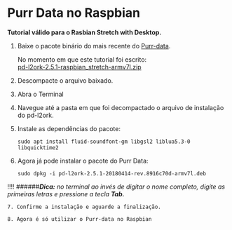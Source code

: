 # Purr Data no Raspbian



**Tutorial válido para o Rasbian Stretch with Desktop.**

1. Baixe o pacote binário do mais recente do [Purr-data](https://github.com/jonwwilkes/purr-data/releases).

   No momento em que este tutorial foi escrito:  
   [pd-l2ork-2.5.1-raspbian\_stretch-armv7l.zip](https://github.com/jonwwilkes/purr-data/releases/download/2.5.1/pd-l2ork-2.5.1-raspbian_stretch-armv7l.zip)

2. Descompacte o arquivo baixado.
3. Abra o Terminal
4. Navegue até a pasta em que foi decompactado o arquivo de instalação do pd-l2ork.
5. Instale as dependências do pacote:

   ```text
   sudo apt install fluid-soundfont-gm libgsl2 liblua5.3-0 libquicktime2
   ```

6. Agora já pode instalar o pacote do Purr Data:

   ```text
   sudo dpkg -i pd-l2ork-2.5.1-20180414-rev.8916c70d-armv7l.deb
   ```

!!!! \#\#\#\#\#\#_**Dica:** no terminal ao invés de digitar o nome completo, digite as primeiras letras e pressione a tecla **Tab.**_

    7. Confirme a instalação e aguarde a finalização.

    8. Agora é só utilizar o Purr-data no Raspbian



